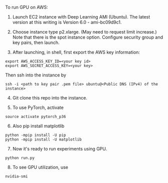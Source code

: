 To run GPU on AWS:

1. Launch EC2 instance with Deep Learning AMI (Ubuntu). The latest version at this writing is Version 6.0 - ami-bc09d9c1.

2. Choose instance type p2.xlarge. (May need to request limit increase.) Note that there is the spot instance option. Configure security group and key pairs, then launch.

3. After launching, in shell, first export the AWS key information:
```
export AWS_ACCESS_KEY_ID=<your key id>
export AWS_SECRET_ACCESS_KEY=<your key>
```
Then ssh into the instance by
```
ssh -i <path to key pair .pem file> ubuntu@<Public DNS (IPv4) of the instance>
```

4. Git clone this repo into the instance.

5. To use PyTorch, activate
```
source activate pytorch_p36
```

6. Also pip install matplotlib
```
python -mpip install -U pip
python -mpip install -U matplotlib
```

7. Now it's ready to run experiments using GPU.
```
python run.py
```

8. To see GPU utilization, use
```
nvidia-smi
```
